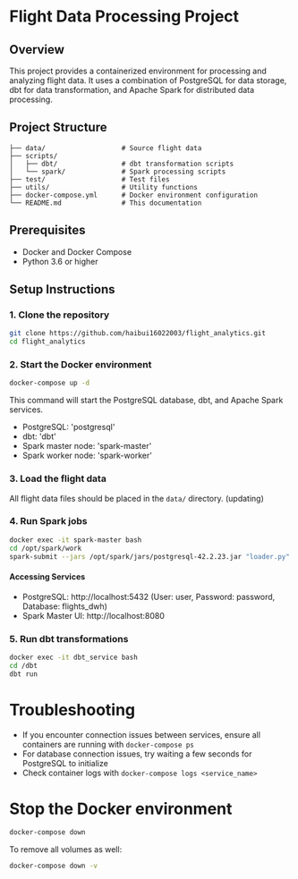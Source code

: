 # Flight Data Processing Project

## Overview

This project provides a containerized environment for processing and analyzing flight data.
It uses a combination of PostgreSQL for data storage, dbt for data transformation, and Apache Spark for distributed data processing.

## Project Structure

```
├── data/                   # Source flight data
├── scripts/
│   ├── dbt/                # dbt transformation scripts
│   └── spark/              # Spark processing scripts
├── test/                   # Test files
├── utils/                  # Utility functions
├── docker-compose.yml      # Docker environment configuration
└── README.md               # This documentation
```

## Prerequisites

- Docker and Docker Compose
- Python 3.6 or higher

## Setup Instructions

### 1. Clone the repository

```bash
git clone https://github.com/haibui16022003/flight_analytics.git
cd flight_analytics
```

### 2. Start the Docker environment

```bash
docker-compose up -d
```

This command will start the PostgreSQL database, dbt, and Apache Spark services.

- PostgreSQL: 'postgresql'
- dbt: 'dbt'
- Spark master node: 'spark-master'
- Spark worker node: 'spark-worker'

### 3. Load the flight data

All flight data files should be placed in the `data/` directory.
(updating)

### 4. Run Spark jobs

```bash
docker exec -it spark-master bash
cd /opt/spark/work
spark-submit --jars /opt/spark/jars/postgresql-42.2.23.jar "loader.py"
```

#### Accessing Services

- PostgreSQL: http://localhost:5432 (User: user, Password: password, Database: flights_dwh)
- Spark Master UI: http://localhost:8080

### 5. Run dbt transformations

```bash
docker exec -it dbt_service bash
cd /dbt
dbt run
```

# Troubleshooting

- If you encounter connection issues between services, ensure all containers are running with `docker-compose ps`
- For database connection issues, try waiting a few seconds for PostgreSQL to initialize
- Check container logs with `docker-compose logs <service_name>`

# Stop the Docker environment

```bash
docker-compose down
```

To remove all volumes as well:

```bash
docker-compose down -v
```
